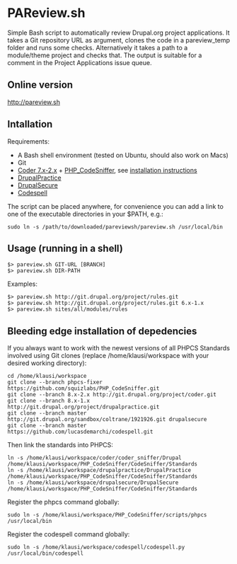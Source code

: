 PAReview.sh
===========

Simple Bash script to automatically review Drupal.org project applications. It
takes a Git repository URL as argument, clones the code in a pareview_temp
folder and runs some checks. Alternatively it takes a path to a module/theme
project and checks that. The output is suitable for a comment in the Project
Applications issue queue.

Online version
--------------
http://pareview.sh

Intallation
-----------

Requirements:
- A Bash shell environment (tested on Ubuntu, should also work on Macs)
- Git
- [Coder 7.x-2.x](http://drupal.org/project/coder) + [PHP_CodeSniffer](https://github.com/squizlabs/PHP_CodeSniffer), see [installation instructions](https://drupal.org/node/1419988)
- [DrupalPractice](https://github.com/klausi/drupalpractice)
- [DrupalSecure](http://drupal.org/sandbox/coltrane/1921926)
- [Codespell](https://github.com/lucasdemarchi/codespell)


The script can be placed anywhere, for convenience you can add a link to one of
the executable directories in your $PATH, e.g.:

    sudo ln -s /path/to/downloaded/pareviewsh/pareview.sh /usr/local/bin


Usage (running in a shell)
--------------------------

    $> pareview.sh GIT-URL [BRANCH]
    $> pareview.sh DIR-PATH

Examples:
    
    $> pareview.sh http://git.drupal.org/project/rules.git
    $> pareview.sh http://git.drupal.org/project/rules.git 6.x-1.x
    $> pareview.sh sites/all/modules/rules


Bleeding edge installation of depedencies
-----------------------------------------

If you always want to work with the newest versions of all PHPCS Standards
involved using Git clones (replace /home/klausi/workspace with your desired
working directory):

    cd /home/klausi/workspace
    git clone --branch phpcs-fixer https://github.com/squizlabs/PHP_CodeSniffer.git
    git clone --branch 8.x-2.x http://git.drupal.org/project/coder.git
    git clone --branch 8.x-1.x http://git.drupal.org/project/drupalpractice.git
    git clone --branch master http://git.drupal.org/sandbox/coltrane/1921926.git drupalsecure
    git clone --branch master https://github.com/lucasdemarchi/codespell.git

Then link the standards into PHPCS:

    ln -s /home/klausi/workspace/coder/coder_sniffer/Drupal /home/klausi/workspace/PHP_CodeSniffer/CodeSniffer/Standards
    ln -s /home/klausi/workspace/drupalpractice/DrupalPractice /home/klausi/workspace/PHP_CodeSniffer/CodeSniffer/Standards
    ln -s /home/klausi/workspace/drupalsecure/DrupalSecure /home/klausi/workspace/PHP_CodeSniffer/CodeSniffer/Standards

Register the phpcs command globally:

    sudo ln -s /home/klausi/workspace/PHP_CodeSniffer/scripts/phpcs /usr/local/bin

Register the codespell command globally:

    sudo ln -s /home/klausi/workspace/codespell/codespell.py /usr/local/bin/codespell
